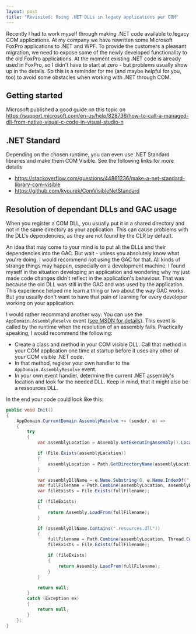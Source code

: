 ```yaml
---
layout: post
title: "Revisited: Using .NET DLLs in legacy applications per COM"
---
```


Recently I had to work myself through making .NET code available to legacy COM applications.
At my company we have rewritten some Microsoft FoxPro applications to .NET and WPF.
To provide the customers a pleasant migration, we need to expose some of the newly developed functionality to the old FoxPro applications.
At the moment existing .NET code is already used in FoxPro, so I didn't have to start at zero - but problems usually show up in the details.
So this is a reminder for me (and maybe helpful for you, too) to avoid some obstacles when working with .NET through COM.

## Getting started

Microsoft published a good guide on this topic on 
https://support.microsoft.com/en-us/help/828736/how-to-call-a-managed-dll-from-native-visual-c-code-in-visual-studio-n

## .NET Standard

Depending on the chosen runtime, you can even use .NET Standard libraries and make them COM Visible. 
See the following links for more details

* https://stackoverflow.com/questions/44861236/make-a-net-standard-library-com-visible
* https://github.com/kyourek/ComVisibleNetStandard

## Resolution of dependant DLLs and GAC usage
When you register a COM DLL, you usually put it in a shared directory and not in the same directory as your application. 
This can cause problems with the DLL's dependencies, as they are not found by the CLR by default.

An idea that may come to your mind is to put all the DLLs and their dependencies into the GAC. 
But wait - unless you absolutely know what you're doing, I would recommend not using the GAC for that. 
All kinds of strange things may happen, especially on a development machine. 
I found myself in the situation developing an application and wondering why my just made code changes didn't reflect in the application's behaviour.
That was because the old DLL was still in the GAC and was used by the application.
This experience helped me learn a thing or two about the way GAC works.
But you usually don't want to have that pain of learning for every developer working on your application.

I would rather recommand another way: 
You can use the `AppDomain.AssemblyResolve` event 
([see MSDN for details](https://docs.microsoft.com/en-us/dotnet/api/system.appdomain.assemblyresolve?redirectedfrom=MSDN&view=netframework-4.7.2)).
This event is called by the runtime when the resolution of an assembly fails. 
Practically speaking, I would recommend the following:

* Create a class and method in your COM visible DLL. Call that method in your COM application one time at startup before it uses any other of your COM visible .NET code.
* In that method, register your own handler to the `AppDomain.AssemblyResolve` event.
* In your own event handler, determine the current .NET assembly's location and look for the needed DLL. Keep in mind, that it might also be a ressources DLL.

In the end your code could look like this:

```C#
public void Init()
{
    AppDomain.CurrentDomain.AssemblyResolve += (sender, e) =>
    {
        try
        {
            var assemblyLocation = Assembly.GetExecutingAssembly().Location;

            if (File.Exists(assemblyLocation))
            {
                assemblyLocation = Path.GetDirectoryName(assemblyLocation);
            }

            var assemblyDllName = e.Name.Substring(0, e.Name.IndexOf(",")) + ".dll";
            var fullFilename = Path.Combine(assemblyLocation, assemblyDllName);
            var fileExists = File.Exists(fullFilename);

            if (fileExists)
            {
                return Assembly.LoadFrom(fullFilename);
            }

            if (assemblyDllName.Contains(".resources.dll"))
            {
                fullFilename = Path.Combine(assemblyLocation, Thread.CurrentThread.CurrentCulture.TwoLetterISOLanguageName, assemblyDllName);
                fileExists = File.Exists(fullFilename);

                if (fileExists)
                {
                    return Assembly.LoadFrom(fullFilename);
                }
            }

            return null;
        }
        catch (Exception ex)
        {
            return null;
        }
    };
}
```
